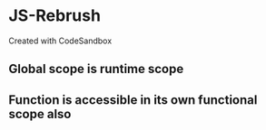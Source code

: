 # JS-Rebrush

Created with CodeSandbox

## Global scope is runtime scope

## Function is accessible in its own functional scope also
